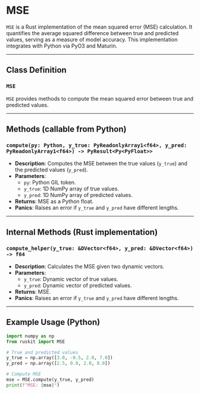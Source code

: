 # MSE

`MSE` is a Rust implementation of the mean squared error (MSE) calculation. It quantifies the average squared difference between true and predicted values, serving as a measure of model accuracy. This implementation integrates with Python via PyO3 and Maturin.

---

## Class Definition

### `MSE`

`MSE` provides methods to compute the mean squared error between true and predicted values.

---

## Methods (callable from Python)

### `compute(py: Python, y_true: PyReadonlyArray1<f64>, y_pred: PyReadonlyArray1<f64>) -> PyResult<Py<PyFloat>>`
- **Description**: Computes the MSE between the true values (`y_true`) and the predicted values (`y_pred`).
- **Parameters**:
  - `py`: Python GIL token.
  - `y_true`: 1D NumPy array of true values.
  - `y_pred`: 1D NumPy array of predicted values.
- **Returns**: MSE as a Python float.
- **Panics**: Raises an error if `y_true` and `y_pred` have different lengths.

---

## Internal Methods (Rust implementation)

### `compute_helper(y_true: &DVector<f64>, y_pred: &DVector<f64>) -> f64`
- **Description**: Calculates the MSE given two dynamic vectors.
- **Parameters**:
  - `y_true`: Dynamic vector of true values.
  - `y_pred`: Dynamic vector of predicted values.
- **Returns**: MSE.
- **Panics**: Raises an error if `y_true` and `y_pred` have different lengths.

---

## Example Usage (Python)

```python
import numpy as np
from ruskit import MSE

# True and predicted values
y_true = np.array([3.0, -0.5, 2.0, 7.0])
y_pred = np.array([2.5, 0.0, 2.0, 8.0])

# Compute MSE
mse = MSE.compute(y_true, y_pred)
print(f"MSE: {mse}")
